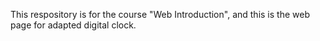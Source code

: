 This respository is for the course "Web Introduction", and this is the web page for adapted digital clock.  
